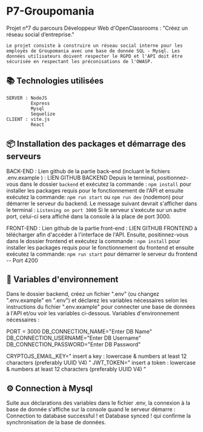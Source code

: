 # P7-Groupomania

Projet n°7 du parcours Développeur Web d'OpenClassrooms : "Créez un réseau social d’entreprise."

    Le projet consiste à construire un réseau social interne pour les employés de Groupomania avec une base de donnée SQL - Mysql. Les données utilisateurs doivent respecter le RGPD et l'API doit être sécurisée en respectant les préconisations de l'OWASP.


## 📚 Technologies utilisées

    SERVER : NodeJS
             Express
             Mysql
             Sequelize
    CLIENT : vite.js
             React

## 📦 Installation des packages et démarrage des serveurs

BACK-END : 
Lien github de la partie back-end (incluant le fichiers .env.example ) : LIEN GITHUB BACKEND
Depuis le terminal, positionnez-vous dans le dossier `backend`  et exécutez la commande :
`npm install` 
pour installer les packages requis pour le fonctionnement de l'API et ensuite exécutez la commande:
`npm run start` ou `npm run dev` (nodemon)
pour démarrer le serveur du backend.
Le message suivant devrait s'afficher dans le terminal :
`Listening on port 3000`
Si le serveur s'exécute sur un autre port, celui-ci sera affiché dans la console à la place de port 3000. 


FRONT-END :
Lien github de la partie front-end : LIEN GITHUB FRONTEND à télécharger afin d'accéder à l'interface de l'API.
Ensuite, positinnez-vous dans le dossier frontend et exécutez la commande :
`npm install`
pour installer les packages requis pour le fonctionnement du frontend et ensuite exécutez la commande:
`npm run start`
pour démarrer le serveur du frontend -- Port 4200


## 🔐 Variables d'environnement 

Dans le dossier backend, créez un fichier ".env" (ou changez ".env.example" en ".env") et déclarez les variables nécessaires selon les instructions du fichier ".env.example" pour  connecter une base de données à l'API et/ou voir les variables ci-dessous.
Variables d'environnement nécessaires : 

PORT = 3000
DB_CONNECTION_NAME="Enter DB Name"
DB_CONNECTION_USERNAME="Enter DB Username"
DB_CONNECTION_PASSWORD="Enter DB Password"

CRYPTOJS_EMAIL_KEY=" insert a key : lowercase & numbers at least 12 characters (preferably UUID V4) "
JWT_TOKEN=" insert a token : lowercase & numbers at least 12 characters (preferably UUID V4) "

## ⚙️ Connection à Mysql

Suite aux déclarations des variables dans le fichier .env, la connexion à la base de donnée s'affiche sur la console quand le serveur démarre : Connection to database successful ! et Database synced ! qui confirme la synchronisation de la base de données.



